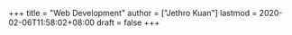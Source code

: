 +++
title = "Web Development"
author = ["Jethro Kuan"]
lastmod = 2020-02-06T11:58:02+08:00
draft = false
+++
